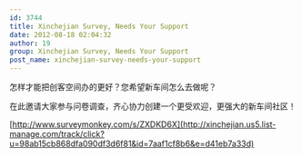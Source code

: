 ```yaml
---
id: 3744
title: Xinchejian Survey, Needs Your Support
date: 2012-08-18 02:04:32
author: 19
group: Xinchejian Survey, Needs Your Support
post_name: xinchejian-survey-needs-your-support
---
```


怎样才能把创客空间办的更好？您希望新车间怎么去做呢？

在此邀请大家参与问卷调查，齐心协力创建一个更受欢迎，更强大的新车间社区！

[http://www.surveymonkey.com/s/ZXDKD6X](http://xinchejian.us5.list-manage.com/track/click?u=98ab15cb868dfa090df3d6f81&id=7aaf1cf8b6&e=d41eb7a33d)